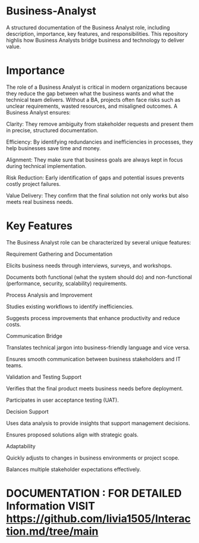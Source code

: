 # Business-Analyst
A structured documentation of the Business Analyst role, including description, importance, key features, and responsibilities. This repository highlis how Business Analysts bridge business and technology to deliver value.


# Importance

The role of a Business Analyst is critical in modern organizations because they reduce the gap between what the business wants and what the technical team delivers. Without a BA, projects often face risks such as unclear requirements, wasted resources, and misaligned outcomes. A Business Analyst ensures:

Clarity: They remove ambiguity from stakeholder requests and present them in precise, structured documentation.

Efficiency: By identifying redundancies and inefficiencies in processes, they help businesses save time and money.

Alignment: They make sure that business goals are always kept in focus during technical implementation.

Risk Reduction: Early identification of gaps and potential issues prevents costly project failures.

Value Delivery: They confirm that the final solution not only works but also meets real business needs.

# Key Features

The Business Analyst role can be characterized by several unique features:

Requirement Gathering and Documentation

Elicits business needs through interviews, surveys, and workshops.

Documents both functional (what the system should do) and non-functional (performance, security, scalability) requirements.

Process Analysis and Improvement

Studies existing workflows to identify inefficiencies.

Suggests process improvements that enhance productivity and reduce costs.

Communication Bridge

Translates technical jargon into business-friendly language and vice versa.

Ensures smooth communication between business stakeholders and IT teams.

Validation and Testing Support

Verifies that the final product meets business needs before deployment.

Participates in user acceptance testing (UAT).

Decision Support

Uses data analysis to provide insights that support management decisions.

Ensures proposed solutions align with strategic goals.

Adaptability

Quickly adjusts to changes in business environments or project scope.

Balances multiple stakeholder expectations effectively.

# DOCUMENTATION : FOR DETAILED Information VISIT https://github.com/livia1505/Interaction.md/tree/main

